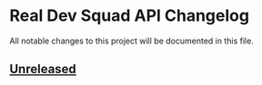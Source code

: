 # Real Dev Squad API Changelog
All notable changes to this project will be documented in this file.

<!--
The format is based on [Keep a Changelog](https://keepachangelog.com/en/1.0.0/),
and this project adheres to [Semantic Versioning](https://semver.org/spec/v2.0.0.html).
-->

## [Unreleased](https://github.com/Real-Dev-Squad/website-backend/compare/develop)

<!-- Sample changelog
## [Project Version] - YYYY-MM-DD

### Added 
- Feature name added

### Changed
### Deprecated 
### Removed
### Fixed 
### Security
-->
